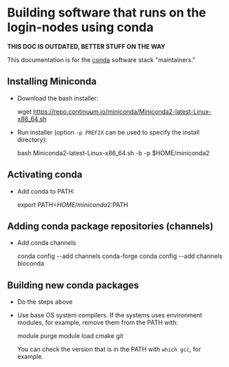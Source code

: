 Building software that runs on the login-nodes using conda
==========================================================

**THIS DOC IS OUTDATED, BETTER STUFF ON THE WAY**

This documentation is for the [conda](https://conda.io/docs/) software stack
"maintainers."


Installing Miniconda
--------------------

- Download the bash installer:

    wget https://repo.continuum.io/miniconda/Miniconda2-latest-Linux-x86_64.sh

- Run installer (option `-p PREFIX` can be used to specify the install
  directory):

    bash Miniconda2-latest-Linux-x86_64.sh -b -p $HOME/miniconda2


Activating conda
----------------

- Add conda to PATH:

    export PATH=$HOME/miniconda2:$PATH


Adding conda package repositories (channels)
--------------------------------------------

- Add conda channels

    conda config --add channels conda-forge
    conda config --add channels bioconda


Building new conda packages
---------------------------

- Do the steps above

- Use base OS system compilers. If the systems uses environment
  modules, for example, remove them from the PATH with:

    module purge
    module load cmake git

  You can check the version that is in the PATH with `which gcc`, for example.


